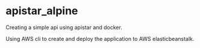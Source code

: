 # apistar_alpine
Creating a simple api using apistar and docker.

Using AWS cli to create and deploy the application to AWS elasticbeanstalk.
